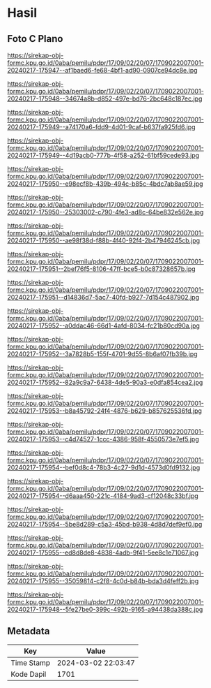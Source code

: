 # Hasil

## Foto C Plano

https://sirekap-obj-formc.kpu.go.id/0aba/pemilu/pdpr/17/09/02/20/07/1709022007001-20240217-175947--af1baed6-fe68-4bf1-ad90-0907ce94dc8e.jpg

https://sirekap-obj-formc.kpu.go.id/0aba/pemilu/pdpr/17/09/02/20/07/1709022007001-20240217-175948--34674a8b-d852-497e-bd76-2bc648c187ec.jpg

https://sirekap-obj-formc.kpu.go.id/0aba/pemilu/pdpr/17/09/02/20/07/1709022007001-20240217-175949--a74170a6-fdd9-4d01-9caf-b637fa925fd6.jpg

https://sirekap-obj-formc.kpu.go.id/0aba/pemilu/pdpr/17/09/02/20/07/1709022007001-20240217-175949--4d19acb0-777b-4f58-a252-61bf59cede93.jpg

https://sirekap-obj-formc.kpu.go.id/0aba/pemilu/pdpr/17/09/02/20/07/1709022007001-20240217-175950--e98ecf8b-439b-494c-b85c-4bdc7ab8ae59.jpg

https://sirekap-obj-formc.kpu.go.id/0aba/pemilu/pdpr/17/09/02/20/07/1709022007001-20240217-175950--25303002-c790-4fe3-ad8c-64be832e562e.jpg

https://sirekap-obj-formc.kpu.go.id/0aba/pemilu/pdpr/17/09/02/20/07/1709022007001-20240217-175950--ae98f38d-f88b-4f40-92f4-2b47946245cb.jpg

https://sirekap-obj-formc.kpu.go.id/0aba/pemilu/pdpr/17/09/02/20/07/1709022007001-20240217-175951--2bef76f5-8106-47ff-bce5-b0c87328657b.jpg

https://sirekap-obj-formc.kpu.go.id/0aba/pemilu/pdpr/17/09/02/20/07/1709022007001-20240217-175951--d14836d7-5ac7-40fd-b927-7d154c487902.jpg

https://sirekap-obj-formc.kpu.go.id/0aba/pemilu/pdpr/17/09/02/20/07/1709022007001-20240217-175952--a0ddac46-66d1-4afd-8034-fc21b80cd90a.jpg

https://sirekap-obj-formc.kpu.go.id/0aba/pemilu/pdpr/17/09/02/20/07/1709022007001-20240217-175952--3a7828b5-155f-4701-9d55-8b6af07fb39b.jpg

https://sirekap-obj-formc.kpu.go.id/0aba/pemilu/pdpr/17/09/02/20/07/1709022007001-20240217-175952--82a9c9a7-6438-4de5-90a3-e0dfa854cea2.jpg

https://sirekap-obj-formc.kpu.go.id/0aba/pemilu/pdpr/17/09/02/20/07/1709022007001-20240217-175953--b8a45792-24f4-4876-b629-b857625536fd.jpg

https://sirekap-obj-formc.kpu.go.id/0aba/pemilu/pdpr/17/09/02/20/07/1709022007001-20240217-175953--c4d74527-1ccc-4386-958f-4550573e7ef5.jpg

https://sirekap-obj-formc.kpu.go.id/0aba/pemilu/pdpr/17/09/02/20/07/1709022007001-20240217-175954--bef0d8c4-78b3-4c27-9d1d-4573d0fd9132.jpg

https://sirekap-obj-formc.kpu.go.id/0aba/pemilu/pdpr/17/09/02/20/07/1709022007001-20240217-175954--d6aaa450-221c-4184-9ad3-cf12048c33bf.jpg

https://sirekap-obj-formc.kpu.go.id/0aba/pemilu/pdpr/17/09/02/20/07/1709022007001-20240217-175954--5be8d289-c5a3-45bd-b938-4d8d7def9ef0.jpg

https://sirekap-obj-formc.kpu.go.id/0aba/pemilu/pdpr/17/09/02/20/07/1709022007001-20240217-175955--ed8d8de8-4838-4adb-9f41-5ee8c1e71067.jpg

https://sirekap-obj-formc.kpu.go.id/0aba/pemilu/pdpr/17/09/02/20/07/1709022007001-20240217-175955--35059814-c2f8-4c0d-b84b-bda3d4feff2b.jpg

https://sirekap-obj-formc.kpu.go.id/0aba/pemilu/pdpr/17/09/02/20/07/1709022007001-20240217-175948--5fe27be0-399c-492b-9165-a94438da388c.jpg


## Metadata

| Key        | Value               |
| ---------- | ------------------- |
| Time Stamp | 2024-03-02 22:03:47 |
| Kode Dapil | 1701                |



